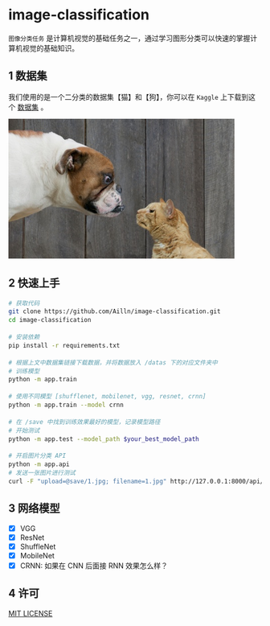 # image-classification

`图像分类任务` 是计算机视觉的基础任务之一，通过学习图形分类可以快速的掌握计算机视觉的基础知识。

## 1 数据集

我们使用的是一个二分类的数据集【猫】和【狗】，你可以在 `Kaggle` 上下载到这个 [数据集](https://www.kaggle.com/c/dogs-vs-cats/) 。

![](./datas/woof_meow.jpg)

## 2 快速上手

```bash
# 获取代码
git clone https://github.com/Ailln/image-classification.git
cd image-classification

# 安装依赖
pip install -r requirements.txt

# 根据上文中数据集链接下载数据，并将数据放入 /datas 下的对应文件夹中
# 训练模型
python -m app.train

# 使用不同模型 [shufflenet, mobilenet, vgg, resnet, crnn]
python -m app.train --model crnn

# 在 /save 中找到训练效果最好的模型，记录模型路径
# 开始测试
python -m app.test --model_path $your_best_model_path

# 开启图片分类 API
python -m app.api
# 发送一张图片进行测试
curl -F "upload=@save/1.jpg; filename=1.jpg" http://127.0.0.1:8000/api/image_classification
```

## 3 网络模型

- [X] VGG
- [X] ResNet
- [X] ShuffleNet
- [x] MobileNet
- [x] CRNN: 如果在 CNN 后面接 RNN 效果怎么样？

## 4 许可

[MIT LICENSE](./LICENSE)